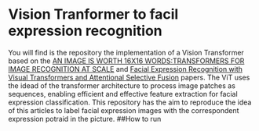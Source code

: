 # Vision Tranformer to facil expression recognition
You will find is the repository the implementation of a Vision Transformer based on the [AN IMAGE IS WORTH 16X16 WORDS:TRANSFORMERS FOR IMAGE RECOGNITION AT SCALE](https://arxiv.org/pdf/2103.16854) and [Facial Expression Recognition with Visual Transformers and Attentional Selective Fusion](https://arxiv.org/pdf/2103.16854) papers. 
The ViT uses the idead of the transformer architecture to process image patches as sequences, enabling efficient and effective feature extraction for facial expression classification. This repository has the aim to reproduce the idea of this articles to label facial expression images with the correspondent expression potraid in the picture.
##How to run
